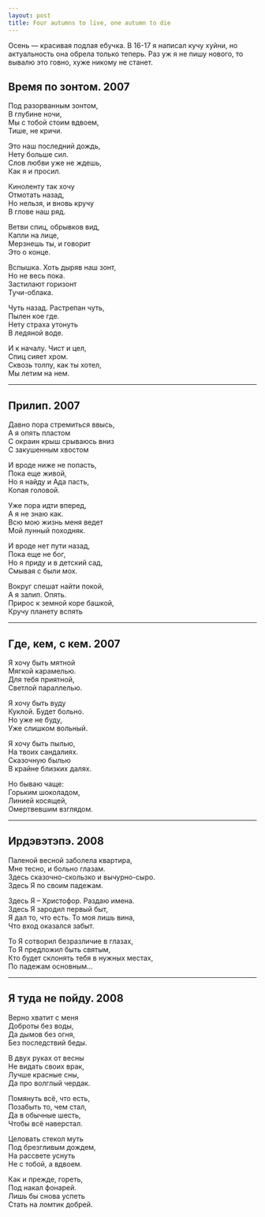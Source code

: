 ```yaml
---
layout: post
title: Four autumns to live, one autumn to die
---
```


Осень — красивая подлая ебучка. В 16-17 я написал кучу хуйни, но актуальность она обрела только теперь. Раз уж я не пишу нового, то вывалю это говно, хуже никому не станет.

## Время по зонтом. 2007

Под разорванным зонтом,  
В глубине ночи,  
Мы с тобой стоим вдвоем,  
Тише, не кричи.

Это наш последний дождь,  
Нету больше сил.  
Слов любви уже не ждешь,  
Как я и просил.

Киноленту так хочу  
Отмотать назад,  
Но нельзя, и вновь кручу  
В глове наш ряд.

Ветви спиц, обрывков вид,  
Капли на лице,  
Мерзнешь ты, и говорит  
Это о конце.

Вспышка. Хоть дыряв наш зонт,  
Но не весь пока.  
Застилают горизонт  
Тучи-облака.

Чуть назад. Растрепан чуть,  
Пылен кое где.  
Нету страха утонуть  
В ледяной воде.

И к началу. Чист и цел,  
Спиц сияет хром.  
Сквозь толпу, как ты хотел,  
Мы летим на нем.

* * *

## Прилип. 2007

Давно пора стремиться ввысь,  
А я опять пластом  
С окраин крыш срываюсь вниз  
С закушенным хвостом

И вроде ниже не попасть,  
Пока еще живой,  
Но я найду и Ада пасть,  
Копая головой.

Уже пора идти вперед,  
А я не знаю как.  
Всю мою жизнь меня ведет  
Мой лунный походняк.

И вроде нет пути назад,  
Пока еще не бог,  
Но я приду и в детский сад,  
Смывая с были мох.

Вокруг спешат найти покой,  
А я залип. Опять.  
Прирос к земной коре башкой,  
Кручу планету вспять

* * *

## Где,&nbsp;кем,&nbsp;с кем. 2007

Я хочу быть мятной  
Мягкой карамелью.  
Для тебя приятной,  
Светлой параллелью.

Я хочу быть вуду  
Куклой. Будет больно.  
Но уже не буду,  
Уже слишком вольный.

Я хочу быть пылью,  
На твоих сандалиях.  
Сказочную былью  
В крайне близких далях.

Но бываю чаще:  
Горьким шоколадом,  
Линией косящей,  
Омертвевшим взглядом.

* * *

## Ирдэвэтэпэ. 2008

Паленой весной заболела квартира,  
Мне тесно, и больно глазам.  
Здесь сказочно-скользко и вычурно-сыро.  
Здесь Я по своим падежам.

Здесь Я – Христофор. Раздаю имена.  
Здесь Я зародил первый быт,  
Я дал то, что есть. То моя лишь вина,  
Что вход оказался забыт.

То Я сотворил безразличие в глазах,  
То Я предложил быть святым,  
Кто будет склонять тебя в нужных местах,  
По падежам основным…

* * *

## Я туда не пойду. 2008

Верно хватит с меня  
Доброты без воды,  
Да дымов без огня,  
Без последствий беды.

В двух руках от весны  
Не видать своих врак,  
Лучше красные сны,  
Да про волглый чердак.

Помянуть всё, что есть,  
Позабыть то, чем стал,  
Да в обычные шесть,  
Чтобы всё наверстал.

Целовать стекол муть  
Под брезгливым дождем,  
На рассвете уснуть  
Не с тобой, а вдвоем.

Как и прежде, гореть,  
Под накал фонарей.  
Лишь бы снова успеть  
Стать на ломтик добрей.